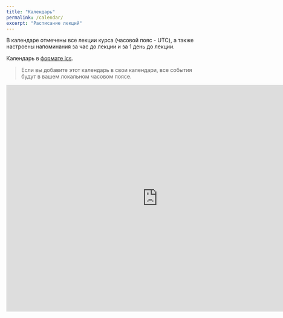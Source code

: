 ```yaml
---
title: "Календарь"
permalink: /calendar/
excerpt: "Расписание лекций"
---
```


В календаре отмечены все лекции курса (часовой пояс - UTC), а также настроены напоминания за час до лекции и за 1 день до лекции.

Календарь в [формате ics](https://calendar.google.com/calendar/ical/5stuv7dlkl05ivtiqke5f4rdtc%40group.calendar.google.com/public/basic.ics).

> Если вы добавите этот календарь в свои календари, все события будут в вашем локальном часовом поясе.


<iframe src="https://calendar.google.com/calendar/embed?src=5stuv7dlkl05ivtiqke5f4rdtc%40group.calendar.google.com&ctz=UTC" style="border: 0" width="800" height="600" frameborder="0" scrolling="no"></iframe>
